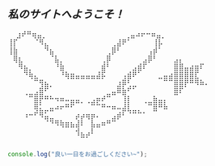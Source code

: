 <h2>
  <samp>
    <i>
    私のサイトへようこそ！
    </i>
  </samp>
</h2>

<pre>
  ⣰⠞⠛⢶⣤⡀⠀⠀⠀⠀⠀⠀⠀⠀⠀⠀⠀⠀⠀⠀⠀⢀⣤⠴⠖⠒⠶⣤⡀⠀⠀⠀⠀⠀⠀⠀⠀⠀
⢸⡏⠀⠀⠀⠈⠻⣄⠀⠀⠀⠀⠀⠀⠀⠀⠀⠀⠀⠀⢀⣼⠟⠁⠀⠀⠀⠀⢸⡧⠀⠀⠀⠀⠀⠀⠀⠀⠀
⢸⣷⠀⠀⠀⠀⠀⠙⣦⠀⠀⠀⠀⠀⠀⠀⠀⠀⠀⢀⡿⠃⠀⠀⠀⠀⠀⢠⡾⠁⠀⠀⠀⠀⠀⠀⠀⠀⠀
⠀⢿⣆⠀⠀⠀⠀⠀⠈⣧⡀⠀⠀⠀⠀⠀⠀⠀⢀⡿⠀⠀⠀⠀⠀⠀⣠⡿⠃⠀⠀⠀⣠⡄⠀⠀⠀⠀⠀
⠀⠀⠻⣦⡀⠀⠀⠀⠀⠘⣷⠀⠀⠀⠀⠀⠀⠀⣾⠃⠀⠀⠀⠀⣠⣾⠏⠀⠀⠀⠀⠀⣿⣿⣤⣴⣶⠏⠀
⠀⠀⠀⠙⢷⣄⠀⠀⠀⠀⠘⢷⣶⣤⣤⣤⣤⣼⡯⠀⠀⠀⢠⣾⠟⠁⠀⠀⠀⣀⣤⣴⣿⣿⣿⣿⣏⠀⠀
⠀⠀⠀⠀⠀⠉⢻⣦⡀⠀⠀⠀⠀⠀⠀⠀⠀⠀⠀⠀⠀⣰⡿⢃⣀⠀⠀⠀⠀⠀⠉⠉⣿⣿⡟⠛⠻⠷⠄
⠀⠀⠀⢀⣀⣠⣿⠋⠀⠀⠀⠀⠀⠀⠀⠀⠀⠀⠀⣀⣤⠿⣷⠋⠁⠀⠀⠀⠀⠀⠀⠀⣿⠏⠀⠀⠀⠀⠀
⠀⠀⠀⠀⠉⣿⡟⠛⠓⠲⠶⠤⣤⣤⡀⢀⣠⡶⠞⠉⠀⠀⢸⡇⠀⠀⢀⣀⣷⣤⡄⠀⠀⠀⠀⠀⠀⠀⠀
⠀⠀⠀⠀⠀⢿⣅⣀⣤⠴⠖⠛⠋⠀⠀⠀⠉⠉⠛⠒⠶⠤⣼⣇⣀⡀⠀⠉⣿⠛⠷⠀⠀⠀⠀⠀⠀⠀⠀
⠀⠀⠀⠰⠒⠋⠻⣥⣀⠀⠀⠀⠀⡴⡴⢶⡶⠄⠀⠀⣠⡾⠃⠈⠉⠉⠁⠀⠀⠀⠀⠀⠀⠀⠀⠀⠀⠀⠀
⠀⠀⠀⠀⠀⠀⠀⠈⠙⠻⢷⣶⣦⣼⠇⠀⣧⣤⠶⠛⠉⠀⠀⠀⠀⠀⠀⠀⠀⠀⠀⠀⠀⠀⠀⠀⠀⠀⠀
⠀⠀⠀⠀⠀⠀⠀⠀⠀⠀⠀⠀⠀⢺⣄⣠⠇⠀⠀⠀⠀⠀⠀⠀⠀⠀⠀⠀⠀⠀⠀⠀⠀⠀⠀⠀⠀⠀⠀
⠀⠀⠀⠀⠀⠀⠀⠀⠀⠀⠀⠀⠀⠀⠉⠁⠀⠀⠀⠀⠀⠀⠀⠀⠀⠀⠀⠀⠀⠀⠀⠀⠀⠀⠀⠀⠀⠀⠀
</pre>

```javascript
console.log("良い一日をお過ごしください~");
```
